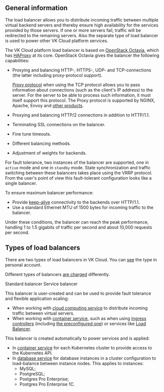 ## General information

The load balancer allows you to distribute incoming traffic between multiple virtual backend servers and thereby ensure high availability for the services provided by those servers. If one or more servers fail, traffic will be redirected to the remaining servers. Also the separate type of load balancer is used to power other VK Cloud platform services.

The VK Cloud platform load balancer is based on [OpenStack Octavia](https://docs.openstack.org/octavia/latest/), which has [HAProxy](http://www.haproxy.org/) at its core. OpenStack Octavia gives the balancer the following capabilities:

- Proxying and balancing HTTP-, HTTPS-, UDP- and TCP-connections (the latter including proxy-protocol support).

  [Proxy protocol](https://www.haproxy.org/download/1.8/doc/proxy-protocol.txt) when using the TCP protocol allows you to pass information about connections (such as the client's IP address) to the server. For the server to be able to process such information, it must itself support this protocol. The Proxy protocol is supported by NGINX, Apache, Envoy and [other products](https://www.haproxy.com/blog/use-the-proxy-protocol-to-preserve-a-clients-ip-address/#proxy-protocol-support).

- Proxying and balancing HTTP/2 connections in addition to HTTP/1.1.

- Terminating SSL connections on the balancer.

- Fine tune timeouts.

- Different balancing methods.

- Adjustment of weights for backends.

For fault tolerance, two instances of the balancer are supported, one in `active` mode and one in `standby` mode. State synchronization and traffic switching between these balancers takes place using the VRRP protocol. From the user's point of view this fault-tolerant configuration looks like a single balancer.

To ensure maximum balancer performance:

- Provide [keep-alive](https://developer.mozilla.org/en-US/docs/Web/HTTP/Headers/Keep-Alive) connectivity to the backends over HTTP/1.1.
- Use a standard Ethernet MTU of 1500 bytes for incoming traffic to the balancer.

Under these conditions, the balancer can reach the peak performance, handling 1 to 1.5 gigabits of traffic per second and about 10,000 requests per second.

## Types of load balancers

There are two types of load balancers in VK Cloud. You can [see](../../operations/manage-lb#viewing-a-list-of-load-balancers-and-information-about-them) the type in personal account.

Different types of balancers [are charged](../../tariffs) differently.

<tabs>
<tablist>
<tab>Standard balancer</tab>
<tab>Service balancer</tab>
</tablist>
<tabpanel>

This balancer is user-created and can be used to provide fault tolerance and flexible application scaling:

- When working with [cloud computing service](/en/base/iaas) to distribute incoming traffic between virtual servers.
- When working with [container service](/en/base/k8s/), such as when using [Ingress controllers](/en/base/k8s/use-cases/ingress) (including [the preconfigured one](/en/base/k8s/concepts/addons-and-settings/addons#ingress-controller--nginx-)) or services like [Load Balancer](/en/base/k8s/use-cases/load-balancer).

</tabpanel>
<tabpanel>

This balancer is created automatically to power services and is applied:

- In [container service](/en/base/k8s/) for each Kubernetes cluster to provide access to the Kubernetes API.
- In [database service](/en/dbs/dbaas/) for database instances in a cluster configuration to load-balance between instance nodes. This applies to instances:
  - MySQL;
  - PostgreSQL;
  - Postgres Pro Enterprise;
  - Postgres Pro Enterprise 1C.

</tabpanel>
</tabs>
